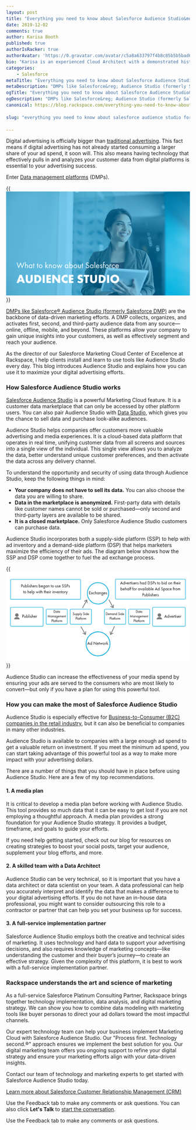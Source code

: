 ```yaml
---
layout: post
title: "Everything you need to know about Salesforce Audience Studio&mdash;formerly Salesforce DMP"
date: 2019-12-02
comments: true
author: Karisa Booth
published: true
authorIsRacker: true
authorAvatar: 'https://0.gravatar.com/avatar/c5a8a633797f4b8c85b5b5bad605cd18'
bio: "Karisa is an experienced Cloud Architect with a demonstrated history of working in the information technology and services industry. She is skilled in working with a variety of verticals including Nonprofit Organizations, Higher Education, Retail, and HLS; providing Technical Evaluations, Program Execution, Customer Relationship Management (CRM), Event Management, and Marketing/Tech. Karisa is passionate about cloud technology and marketing, and combining these to create unique solutions for clients."
categories:
    - Salesforce
metaTitle: "Everything you need to know about Salesforce Audience Studio&mdash;formerly Salesforce DMP"
metaDescription: "DMPs like Salesforce&reg; Audience Studio (formerly Salesforce DMP) are the backbone of data-driven marketing efforts."
ogTitle: "Everything you need to know about Salesforce Audience Studio&mdash;formerly Salesforce DMP"
ogDescription: "DMPs like Salesforce&reg; Audience Studio (formerly Salesforce DMP) are the backbone of data-driven marketing efforts."
canonical: https://blog.rackspace.com/everything-you-need-to-know-about-salesforce-audience-studio-formerly-salesforce-dmp/

slug: "everything you need to know about salesforce audience studio formerly salesforce dmp"

---
```

Digital advertising is officially bigger than
[traditional advertising](https://www.vox.com/2019/2/20/18232433/digital-advertising-facebook-google-growth-tv-print-emarketer-2019).
This fact means if digital advertising has not already started consuming a
larger share of your ad spend, it soon will. This also means having technology
that effectively pulls in and analyzes your customer data from digital platforms
is essential to your advertising success.

<!--more-->

Enter [Data management platforms](https://www.salesforce.com/blog/2017/05/what-is-a-dmp.html) (DMPs).

{{<img src="picture1.png" title="" alt="">}}

[DMPs like Salesforce&reg; Audience Studio (formerly Salesforce DMP)](https://salesforce.vidyard.com/watch/cwaPkdMeYSXEXP9oLF4X5r)
are the backbone of data-driven marketing efforts. A DMP collects, organizes,
and activates first, second, and third-party audience data from any
source&mdash;online, offline, mobile, and beyond. These platforms allow your
company to gain unique insights into your customers, as well as effectively
segment and reach your audience.

As the director of our Salesforce Marketing Cloud Center of Excellence at
Rackspace, I help clients install and learn to use tools like Audience Studio
every day. This blog introduces Audience Studio and explains how you can use it
to maximize your digital advertising efforts.

### How Salesforce Audience Studio works

[Salesforce Audience Studio](https://www.salesforce.com/products/marketing-cloud/data-management/)
is a powerful Marketing Cloud feature. It is a customer data marketplace that
can only be accessed by other platform users. You can also pair Audience Studio
with [Data Studio](https://www.salesforce.com/products/marketing-cloud/data-sharing/),
which gives you the chance to sell data and purchase look-alike audiences.

Audience Studio helps companies offer customers more valuable advertising and
media experiences. It is a cloud-based data platform that operates in real time,
unifying customer data from all screens and sources into a single view of the
individual. This single view allows you to analyze the data, better understand
unique customer preferences, and then activate the data across any delivery
channel.

To understand the opportunity and security of using data through Audience Studio,
keep the following things in mind:

- **Your company does not have to sell its data.** You can also choose the data
  you are willing to share.
- **Data in the marketplace is anonymized.** First-party data with details like
  customer names cannot be sold or purchased&mdash;only second and third-party
  layers are available to be shared.
- **It is a closed marketplace.** Only Salesforce Audience Studio customers can
  purchase data.

Audience Studio incorporates both a supply-side platform (SSP) to help with ad
inventory and a demand-side platform (DSP) that helps marketers maximize the
efficiency of their ads. The diagram below shows how the SSP and DSP come
together to fuel the ad exchange process.

{{<img src="picture2.png" title="" alt="">}}


Audience Studio can increase the effectiveness of your media spend by ensuring
your ads are served to the consumers who are most likely to convert&mdash;but
only if you have a plan for using this powerful tool.

### How you can make the most of Salesforce Audience Studio

Audience Studio is especially effective for [Business-to-Consumer (B2C) companies in the retail industry](https://www.salesforce.com/video/1758211/), but it can also be beneficial to companies in many other industries.

Audience Studio is available to companies with a large enough ad spend to get a
valuable return on investment. If you meet the minimum ad spend, you can start
taking advantage of this powerful tool as a way to make more impact with your
advertising dollars.

There are a number of things that you should have in place before using Audience
Studio. Here are a few of my top recommendations.

#### 1. A media plan

It is critical to develop a media plan before working with Audience Studio. This
tool provides so much data that it can be easy to get lost if you are not
employing a thoughtful approach. A media plan provides a strong foundation for
your Audience Studio strategy. It provides a budget, timeframe, and goals to guide
your efforts.

If you need help getting started, check out our blog for resources on creating
strategies to boost your social posts, target your audience, supplement your
blog efforts, and more.

#### 2. A skilled team with a Data Architect

Audience Studio can be very technical, so it is important that you have a data
architect or data scientist on your team. A data professional can help you
accurately interpret and identify the data that makes a difference to your digital
advertising efforts. If you do not have an in-house data professional, you might
want to consider outsourcing this role to a contractor or partner that can help
you set your business up for success.

#### 3. A full-service implementation partner

Salesforce Audience Studio employs both the creative and technical sides of
marketing. It uses technology and hard data to support your advertising decisions,
and also requires knowledge of marketing concepts&mdash;like understanding the
customer and their buyer’s journey&mdash;to create an effective strategy. Given
the complexity of this platform, it is best to work with a full-service
implementation partner.

### Rackspace understands the art and science of marketing

As a full-service Salesforce Platinum Consulting Partner, Rackspace brings
together technology implementation, data analysis, and digital marketing strategy.
We can show you how to combine data modeling with marketing tools like buyer
personas to direct your ad dollars toward the most impactful channels.

Our expert technology team can help your business implement Marketing Cloud with
Salesforce Audience Studio. Our "Process first. Technology second.&reg;" approach
ensures we implement the best solution for you. Our digital marketing team offers
you ongoing support to refine your digital strategy and ensure your marketing
efforts align with your data-driven insights.

Contact our team of technology and marketing experts to get started with Salesforce Audience Studio today.

<a class="cta blue" id="cta" href="https://www.rackspace.com/salesforce">Learn more about Salesforce Customer Relationship Management (CRM)</a>

Use the Feedback tab to make any comments or ask questions. You can also click
**Let's Talk** to [start the conversation](https://www.rackspace.com/).

Use the Feedback tab to make any comments or ask questions.